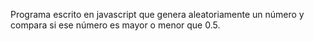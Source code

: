 Programa escrito en javascript que genera aleatoriamente un número y compara si ese número es mayor o menor que 0.5.
